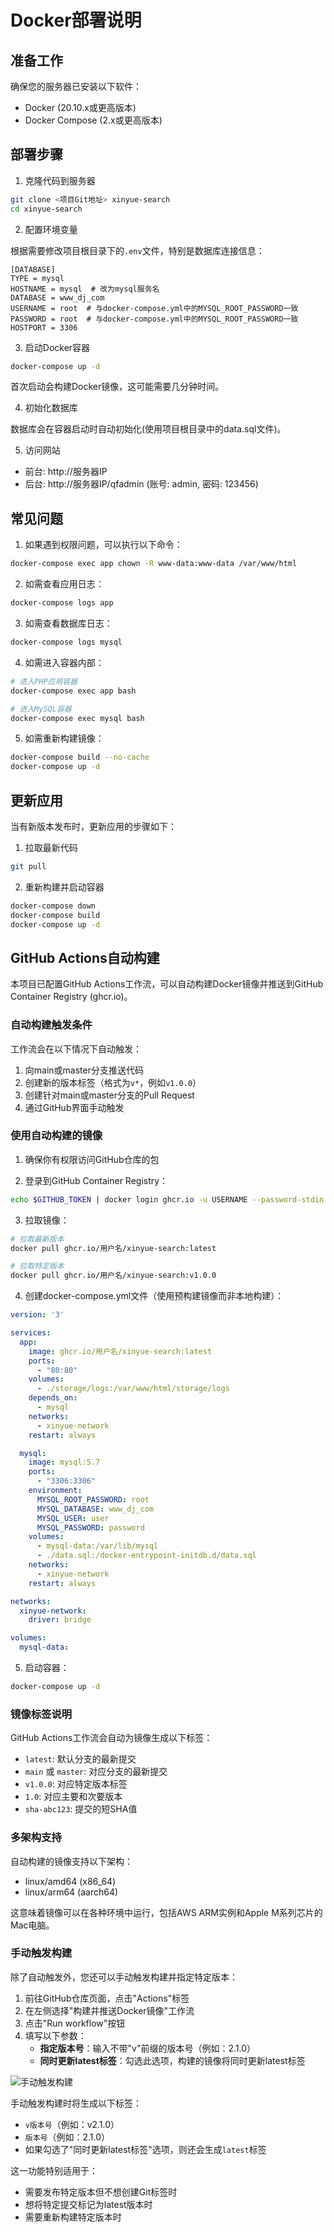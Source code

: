 # Docker部署说明

## 准备工作

确保您的服务器已安装以下软件：

- Docker (20.10.x或更高版本)
- Docker Compose (2.x或更高版本)

## 部署步骤

1. 克隆代码到服务器

```bash
git clone <项目Git地址> xinyue-search
cd xinyue-search
```

2. 配置环境变量

根据需要修改项目根目录下的`.env`文件，特别是数据库连接信息：

```
[DATABASE]
TYPE = mysql
HOSTNAME = mysql  # 改为mysql服务名
DATABASE = www_dj_com
USERNAME = root  # 与docker-compose.yml中的MYSQL_ROOT_PASSWORD一致
PASSWORD = root  # 与docker-compose.yml中的MYSQL_ROOT_PASSWORD一致
HOSTPORT = 3306
```

3. 启动Docker容器

```bash
docker-compose up -d
```

首次启动会构建Docker镜像，这可能需要几分钟时间。

4. 初始化数据库

数据库会在容器启动时自动初始化(使用项目根目录中的data.sql文件)。

5. 访问网站

- 前台: http://服务器IP
- 后台: http://服务器IP/qfadmin (账号: admin, 密码: 123456)

## 常见问题

1. 如果遇到权限问题，可以执行以下命令：

```bash
docker-compose exec app chown -R www-data:www-data /var/www/html
```

2. 如需查看应用日志：

```bash
docker-compose logs app
```

3. 如需查看数据库日志：

```bash
docker-compose logs mysql
```

4. 如需进入容器内部：

```bash
# 进入PHP应用容器
docker-compose exec app bash

# 进入MySQL容器
docker-compose exec mysql bash
```

5. 如需重新构建镜像：

```bash
docker-compose build --no-cache
docker-compose up -d
```

## 更新应用

当有新版本发布时，更新应用的步骤如下：

1. 拉取最新代码

```bash
git pull
```

2. 重新构建并启动容器

```bash
docker-compose down
docker-compose build
docker-compose up -d
```

## GitHub Actions自动构建

本项目已配置GitHub Actions工作流，可以自动构建Docker镜像并推送到GitHub Container Registry (ghcr.io)。

### 自动构建触发条件

工作流会在以下情况下自动触发：

1. 向main或master分支推送代码
2. 创建新的版本标签（格式为`v*`，例如`v1.0.0`）
3. 创建针对main或master分支的Pull Request
4. 通过GitHub界面手动触发

### 使用自动构建的镜像

1. 确保你有权限访问GitHub仓库的包

2. 登录到GitHub Container Registry：

```bash
echo $GITHUB_TOKEN | docker login ghcr.io -u USERNAME --password-stdin
```

3. 拉取镜像：

```bash
# 拉取最新版本
docker pull ghcr.io/用户名/xinyue-search:latest

# 拉取特定版本
docker pull ghcr.io/用户名/xinyue-search:v1.0.0
```

4. 创建docker-compose.yml文件（使用预构建镜像而非本地构建）：

```yaml
version: '3'

services:
  app:
    image: ghcr.io/用户名/xinyue-search:latest
    ports:
      - "80:80"
    volumes:
      - ./storage/logs:/var/www/html/storage/logs
    depends_on:
      - mysql
    networks:
      - xinyue-network
    restart: always

  mysql:
    image: mysql:5.7
    ports:
      - "3306:3306"
    environment:
      MYSQL_ROOT_PASSWORD: root
      MYSQL_DATABASE: www_dj_com
      MYSQL_USER: user
      MYSQL_PASSWORD: password
    volumes:
      - mysql-data:/var/lib/mysql
      - ./data.sql:/docker-entrypoint-initdb.d/data.sql
    networks:
      - xinyue-network
    restart: always

networks:
  xinyue-network:
    driver: bridge

volumes:
  mysql-data:
```

5. 启动容器：

```bash
docker-compose up -d
```

### 镜像标签说明

GitHub Actions工作流会自动为镜像生成以下标签：

- `latest`: 默认分支的最新提交
- `main` 或 `master`: 对应分支的最新提交
- `v1.0.0`: 对应特定版本标签
- `1.0`: 对应主要和次要版本
- `sha-abc123`: 提交的短SHA值

### 多架构支持

自动构建的镜像支持以下架构：

- linux/amd64 (x86_64)
- linux/arm64 (aarch64)

这意味着镜像可以在各种环境中运行，包括AWS ARM实例和Apple M系列芯片的Mac电脑。

### 手动触发构建

除了自动触发外，您还可以手动触发构建并指定特定版本：

1. 前往GitHub仓库页面，点击"Actions"标签
2. 在左侧选择"构建并推送Docker镜像"工作流
3. 点击"Run workflow"按钮
4. 填写以下参数：
   - **指定版本号**：输入不带"v"前缀的版本号（例如：2.1.0）
   - **同时更新latest标签**：勾选此选项，构建的镜像将同时更新latest标签

![手动触发构建](https://i.imgur.com/example-image.png)

手动触发构建时将生成以下标签：
- `v版本号`（例如：v2.1.0）
- `版本号`（例如：2.1.0）
- 如果勾选了"同时更新latest标签"选项，则还会生成`latest`标签

这一功能特别适用于：
- 需要发布特定版本但不想创建Git标签时
- 想将特定提交标记为latest版本时
- 需要重新构建特定版本时 